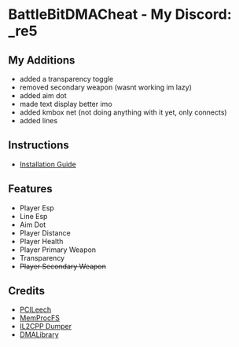 # BattleBitDMACheat - My Discord: _re5

## My Additions
* added a transparency toggle
* removed secondary weapon (wasnt working im lazy)
* added aim dot
* made text display better imo
* added kmbox net (not doing anything with it yet, only connects)
* added lines

## Instructions
* [Installation Guide](./Instructions.md)

## Features
* Player Esp
* Line Esp
* Aim Dot
* Player Distance
* Player Health
* Player Primary Weapon
* Transparency
* ~~Player Secondary Weapon~~

## Credits
* [PCILeech](https://github.com/ufrisk/pcileech)
* [MemProcFS](https://github.com/ufrisk/MemProcFS)
* [IL2CPP Dumper](https://github.com/Perfare/Il2CppDumper)
* [DMALibrary](https://github.com/Metick/DMALibrary/tree/Master)
